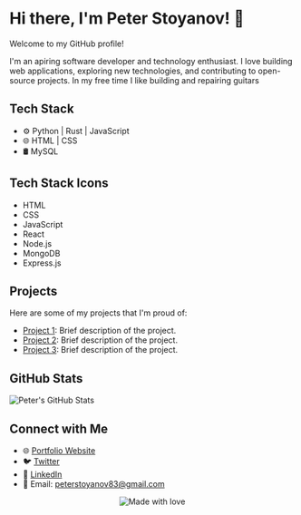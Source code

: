 <link rel="stylesheet" href="https://cdnjs.cloudflare.com/ajax/libs/font-awesome/6.0.0-beta3/css/all.min.css">


<!-- Header -->
# Hi there, I'm Peter Stoyanov! 👋

Welcome to my GitHub profile!

<!-- Introduction -->
I'm an apiring software developer and technology enthusiast. I love building web applications, exploring new technologies, and contributing to open-source projects.
In my free time I like building and repairing guitars 

<!-- Tech Stack -->
## Tech Stack

- ⚙️ Python | Rust | JavaScript
- 🌐 HTML | CSS 
- 🛢️ MySQL

<!-- Tech Stack Icons -->
## Tech Stack Icons

- <i class="fab fa-html5"></i> HTML
- <i class="fab fa-css3-alt"></i> CSS
- <i class="fab fa-js-square"></i> JavaScript
- <i class="fab fa-react"></i> React
- <i class="fab fa-node"></i> Node.js
- <i class="fas fa-database"></i> MongoDB
- <i class="fas fa-server"></i> Express.js

<!-- My Projects -->
## Projects

Here are some of my projects that I'm proud of:

- [Project 1](https://github.com/PeterStoyanov83/Project1): Brief description of the project.
- [Project 2](https://github.com/PeterStoyanov83/Project2): Brief description of the project.
- [Project 3](https://github.com/PeterStoyanov83/Project3): Brief description of the project.

<!-- GitHub Stats -->
## GitHub Stats

![Peter's GitHub Stats](https://github-readme-stats.vercel.app/api?username=PeterStoyanov83&show_icons=true&theme=dark)

<!-- Connect with Me -->
## Connect with Me

- 🌐 [Portfolio Website](https://peterstoyanov83.github.io/portfolio/)
- 🐦 [Twitter](https://twitter.com/YourTwitterHandle)
- 💼 [LinkedIn](https://www.linkedin.com/in/pstoyanov/)
- 📧 Email: peterstoyanov83@gmail.com

<!-- Footer -->
<p align="center">
  <img src="https://img.shields.io/badge/Made%20with-%E2%9D%A4%EF%B8%8F-blue?style=for-the-badge" alt="Made with love">
</p>
